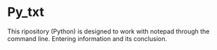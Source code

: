 # Py_txt
This ripository (Python) is designed to work with notepad through the command line. Entering information and its conclusion.
